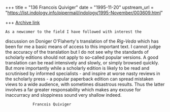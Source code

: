 +++
title = "136 Francois Quiviger"
date = "1995-11-20"
upstream_url = "https://list.indology.info/pipermail/indology/1995-November/003609.html"

+++
[Archive link](https://list.indology.info/pipermail/indology/1995-November/003609.html)



	As a newcomer to the field I have followed with interest the
discussion on Doniger O'Flaherty's translation of the *Rig-Veda* which has
been for me a basic means of access to this important text. I cannot judge
the accuracy of the translation but I do not see why the standards of
scholarly editions should not apply to so-called popular versions.  A good
translation can be read intensively and slowly, or simply browsed quickly. 
But more importantly while a scholarly edition is likely to be read and
scrutinised by informed specialists - and inspire at worse nasty
reviews in the scholarly press -  a popular paperback edition can spread 
mistaken views to a wide audience, with sometimes disastrous results. 
Thus the latter involves a far greater responsability which makes any 
excuse for inaccurracy and sloppiness sound very shallow indeed.

				Francois Quiviger






